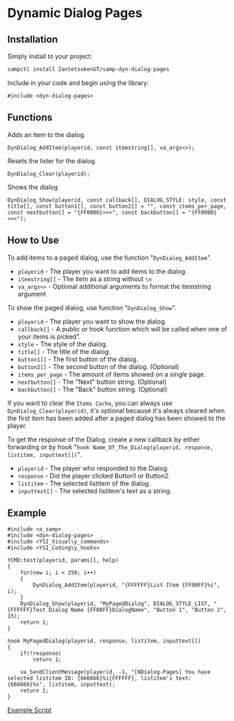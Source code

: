 # Dynamic Dialog Pages

## Installation

Simply install to your project:

```bash
sampctl install ZantetsukenGT/samp-dyn-dialog-pages
```

Include in your code and begin using the library:

```pawn
#include <dyn-dialog-pages>
```

## Functions
Adds an item to the dialog.
```pawn
DynDialog_AddItem(playerid, const itemstring[], va_args<>);
```
Resets the lister for the dialog.
```pawn
DynDialog_Clear(playerid);
```
Shows the dialog
```pawn
DynDialog_Show(playerid, const callback[], DIALOG_STYLE: style, const title[], const button1[], const button2[] = "", const items_per_page, const nextbutton[] = "{FF0000}>>>", const backbutton[] = "{FF0000}<<<");
```

## How to Use
To add items to a paged dialog, use the function "```DynDialog_AddItem```".
* ```playerid``` - The player you want to add items to the dialog.
* ```itemstring[]``` - The item as a string without ```\n```
* ```va_args<>``` - Optional additional arguments to format the itemstring argument

To show the paged dialog, use function "```DynDialog_Show```".
* ```playerid``` - The player you want to show the dialog.
* ```callback[]``` - A public or hook function which will be called when one of your items is picked".
* ```style``` - The style of the dialog.
* ```title[]``` - The title of the dialog.
* ```button1[]``` - The first button of the dialog.
* ```button2[]``` - The second button of the dialog.  (Optional)
* ```items_per_page``` - The amount of items showed on a single page.
* ```nextbutton[]``` - The "Next" button string. (Optional)
* ```backbutton[]``` - The "Back" button string. (Optional)

If you want to clear the ```Items Cache```, you can always use ```DynDialog_Clear(playerid)```, it's optional because it's always cleared when the first item has been added after a paged dialog has been showed to the player.

To get the response of the Dialog, create a new callback by either forwarding or by hook "```hook Name_Of_The_Dialog(playerid, response, listitem, inputtext[])```".
* ```playerid``` - The player who responded to the Dialog.
* ```response``` - Did the player clicked Button1 or Button2.
* ```listitem``` - The selected listitem of the dialog.
* ```inputtext[]``` - The selected listitem's text as a string.

## Example
```pawn
#include <a_samp>
#include <dyn-dialog-pages>
#include <YSI_Visual\y_commands>
#include <YSI_Coding\y_hooks>

YCMD:test(playerid, params[], help)
{
	for(new i; i < 250; i++)
	{
		DynDialog_AddItem(playerid, "{FFFFFF}List Item {FF00FF}%i", i);
	}
	DynDialog_Show(playerid, "MyPagedDialog", DIALOG_STYLE_LIST, "{FFFFFF}Test Dialog Name {FF00FF}DialogName", "Button 1", "Button 2", 15);
	return 1;
}

hook MyPagedDialog(playerid, response, listitem, inputtext[])
{
	if(!response)
		return 1;

	va_SendClientMessage(playerid, -1, "[NDialog-Pages] You have selected listitem ID: {666666}%i{FFFFFF}, listitem's text: {666666}%s", listitem, inputtext);
	return 1;
}
```

[Example Script](https://github.com/ZantetsukenGT/samp-dyn-dialog-pages/blob/master/ddp-examples.pwn)
